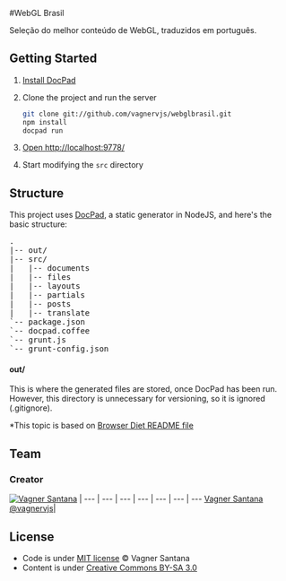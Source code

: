 #WebGL Brasil

Seleção do melhor conteúdo de WebGL, traduzidos em português.

## Getting Started

1. [Install DocPad](https://github.com/bevry/docpad)

1. Clone the project and run the server

	``` bash
	git clone git://github.com/vagnervjs/webglbrasil.git
	npm install
	docpad run
	```

1. [Open http://localhost:9778/](http://localhost:9778/)

1. Start modifying the `src` directory


## Structure

This project uses [DocPad](https://github.com/bevry/docpad), a static generator in NodeJS, and here's the basic structure:

<pre>
.
|-- out/
|-- src/
|   |-- documents
|   |-- files
|   |-- layouts
|   |-- partials
|   |-- posts
|   |-- translate
`-- package.json
`-- docpad.coffee
`-- grunt.js
`-- grunt-config.json
</pre>

#### out/

This is where the generated files are stored, once DocPad has been run. However, this directory is unnecessary for versioning, so it is ignored (.gitignore).

*This topic is based on [Browser Diet README file](http://github.com/zenorocha/browser-diet/blob/master/README.md)

## Team

### Creator

[![Vagner Santana](http://gravatar.com/avatar/d050e3a593aa5c49738028ade14606ed?s=70)](http://vagnersantana.com) |
--- | --- | --- | --- | --- | --- | ---
[Vagner Santana](http://vagnersantana.com)<br>[@vagnervjs](http://twitter.com/vagnervjs)|


## License

- Code is under [MIT license](http://vagnersantana.mit-license.org)  © Vagner Santana
- Content is under [Creative Commons BY-SA 3.0](http://creativecommons.org/licenses/by-sa/3.0/deed.en_US)